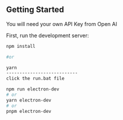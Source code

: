 ## Getting Started


You will need your own API Key from Open AI


First, run the development server:

```bash
npm install

#or 

yarn
---------------------------
click the run.bat file

npm run electron-dev
# or
yarn electron-dev
# or
pnpm electron-dev
```
